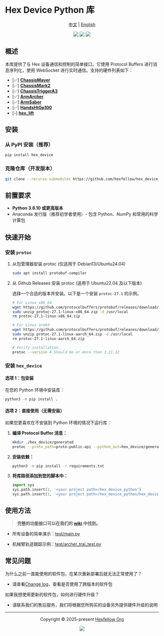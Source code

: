 # Hex Device Python 库

<p align="center">
	<a href="README_CN.md">中文</a> | <a href="README.md">English</a>
</p>

<p align="center">
	<a href="https://github.com/hexfellow/hex_device_python/stargazers"><img src="https://img.shields.io/github/stars/hexfellow/hex_device_python?colorA=363a4f&colorB=b7bdf8&style=for-the-badge"></a>
	<a href="https://github.com/hexfellow/hex_device_python/issues"><img src="https://img.shields.io/github/issues/hexfellow/hex_device_python?colorA=363a4f&colorB=f5a97f&style=for-the-badge"></a>
	<a href="https://github.com/hexfellow/hex_device_python/contributors"><img src="https://img.shields.io/github/contributors/hexfellow/hex_device_python?colorA=363a4f&colorB=a6da95&style=for-the-badge"></a>
</p>

## <a name="overview"></a> **概述**

本库提供了与 Hex 设备通信和控制的简单接口。它使用 Protocol Buffers 进行消息序列化，使用 WebSocket 进行实时通信。支持的硬件列表如下：
- [✅] **[ChassisMaver](#chassis_maver)**
- [✅] **[ChassisMark2](#chassis_mark2)**
- [✅] **[ChassisTriggerA3](#ChassisTriggerA3)**
- [✅] **[ArmArcher](#arm_archer)**
- [✅] **[ArmSaber](#arm_saber)**
- [✅] **[HandsHtGp100](#hands)**
- [-] **[hex_lift](#hex_lift)**


## 安装

### 从 PyPI 安装（推荐）
```bash
pip install hex_device
```

### 克隆仓库（开发版本）
```bash
git clone --recurse-submodules https://github.com/hexfellow/hex_device_python.git
```

## 前置要求

- **Python 3.8.10 或更高版本**
- Anaconda 发行版（推荐初学者使用）- 包含 Python、NumPy 和常用的科学计算包

## 快速开始

### 安装 `protoc`
1. 从包管理器安装 protoc (仅适用于 Debian13/Ubuntu24.04)
    ```bash
    sudo apt install protobuf-compiler
    ```

2. 从 Github Releases 安装 protoc (适用于 Ubuntu22.04 及以下版本)
    
    选择一个合适的版本并安装。以下是一个安装 `protoc-27.1` 的示例。

    ```bash
    # For Linux x86_64
    wget https://github.com/protocolbuffers/protobuf/releases/download/v27.1/protoc-27.1-linux-x86_64.zip
    sudo unzip protoc-27.1-linux-x86_64.zip -d /usr/local
    rm protoc-27.1-linux-x86_64.zip
    
    # For Linux arm64
    wget https://github.com/protocolbuffers/protobuf/releases/download/v27.1/protoc-27.1-linux-aarch_64.zip
    sudo unzip protoc-27.1-linux-aarch_64.zip -d /usr/local
    rm protoc-27.1-linux-aarch_64.zip
    
    # Verify installation
    protoc --version # Should be or more than 3.21.12
    ```

### 安装 `hex_device`

#### 选项 1：包安装

在您的 Python 环境中安装库：

```bash
python3 -m pip install .
```

#### 选项 2：直接使用（无需安装）

如果您更喜欢在不安装到 Python 环境的情况下运行库：

1. **编译 Protocol Buffer 消息：**

   ```bash
   mkdir ./hex_device/generated
   protoc --proto_path=proto-public-api --python_out=hex_device/generated proto-public-api/*.proto
   ```

2. **安装依赖：**

    ```bash
    python3 -m pip install -r requirements.txt
    ```

3. **将库路径添加到您的脚本中：**

    ```python
    import sys
    sys.path.insert(1, '<your project path>/hex_device_python')
    sys.path.insert(1, '<your project path>/hex_device_python/hex_device/generated')
    ```

## 使用方法

> **完整的功能接口可以在我们的 [wiki](https://github.com/hexfellow/hex_device_python/wiki/API-List) 中找到。**

- 所有设备的简单演示：[test/main.py](https://github.com/hexfellow/hex_device_python/blob/main/tests/main.py)

- 机械臂轨迹跟踪示例：[test/archer_traj_test.py](https://github.com/hexfellow/hex_device_python/blob/main/tests/archer_traj_test.py)


## 常见问题

为什么之前一直能使用的软件包，在某次重新部署后就无法正常使用了？
- 请查看[Change log](https://github.com/hexfellow/hex_device_python/wiki/Change-Log)，查看是否使用了跨版本的软件包

如果我想使用更新的软件包，如何进行硬件升级？
- 请联系我们的售后服务，我们将根据您所购买的设备另外提供硬件升级的说明
--- 

<p align="center">
	Copyright &copy; 2025-present <a href="https://github.com/hexfellow" target="_blank">Hexfellow Org</a>
</p>

<p align="center">
	<a href="https://github.com/hexfellow/robot_hardware_interface/blob/main/LICENSE"><img src="https://img.shields.io/static/v1.svg?style=for-the-badge&label=License&message=Apache&logoColor=d9e0ee&colorA=363a4f&colorB=b7bdf8"/></a>
</p>
